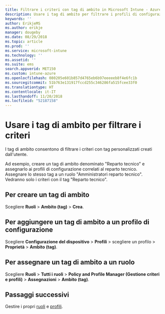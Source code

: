 ```yaml
---
title: Filtrare i criteri con tag di ambito in Microsoft Intune - Azure | Microsoft Docs
description: Usare i tag di ambito per filtrare i profili di configurazione in base a ruoli specifici.
keywords: ''
author: ErikjeMS
ms.author: erikje
manager: dougeby
ms.date: 08/29/2018
ms.topic: article
ms.prod: ''
ms.service: microsoft-intune
ms.technology: ''
ms.assetid: ''
ms.suite: ems
search.appverid: MET150
ms.custom: intune-azure
ms.openlocfilehash: 080205e601b857d4765eb6b97eeeeeb8f4e6fc1b
ms.sourcegitcommit: 51b763e131917fccd255c346286fa515fcee33f0
ms.translationtype: HT
ms.contentlocale: it-IT
ms.lasthandoff: 11/20/2018
ms.locfileid: "52187158"
---
```

# <a name="use-scope-tags-to-filter-policies"></a>Usare i tag di ambito per filtrare i criteri

I tag di ambito consentono di filtrare i criteri con tag personalizzati creati dall'utente.

Ad esempio, creare un tag di ambito denominato "Reparto tecnico" e assegnarlo ai profili di configurazione correlati al reparto tecnico. Assegnare lo stesso tag a un ruolo "Amministratori reparto tecnico". Vedranno solo i criteri con il tag "Reparto tecnico".

## <a name="to-create-a-scope-tag"></a>Per creare un tag di ambito

Scegliere **Ruoli** > **Ambito (tag)** > **Crea**.

## <a name="to-add-a-scope-tag-to-a-configuration-profile"></a>Per aggiungere un tag di ambito a un profilo di configurazione

Scegliere **Configurazione del dispositivo** > **Profili** > scegliere un profilo > **Proprietà** > **Ambito (tag)**.

## <a name="to-assign-a-scope-tag-to-a-role"></a>Per assegnare un tag di ambito a un ruolo

Scegliere **Ruoli** > **Tutti i ruoli** > **Policy and Profile Manager (Gestione criteri e profili)** > **Assegnazioni**  >  **Ambito (tag)**.

## <a name="next-steps"></a>Passaggi successivi

Gestire i propri [ruoli](role-based-access-control.md) e [profili](device-profile-assign.md).

